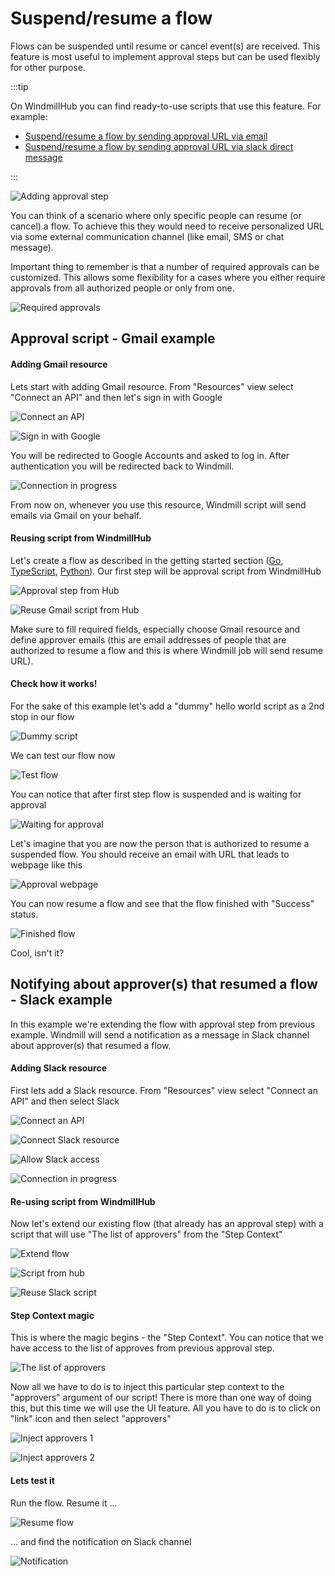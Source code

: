 # Suspend/resume a flow

Flows can be suspended until resume or cancel event(s) are received. This
feature is most useful to implement approval steps but can be used flexibly for
other purpose.

:::tip

On WindmillHub you can find ready-to-use scripts that use this feature. For
example:

- [Suspend/resume a flow by sending approval URL via
  email](https://hub.windmill.dev/scripts/gmail/1397/suspend%2Fresume-a-flow-by-sending-approval-url-via-email-gmail)
- [Suspend/resume a flow by sending approval URL via slack direct
  message](https://hub.windmill.dev/scripts/slack/1398/suspend%2Fresume-a-flow-by-sending-approval-url-via-slack-direct-message-slack)

:::

![Adding approval step](../assets/how_to/flow-approval-step.png)

You can think of a scenario where only specific people can resume (or cancel) a
flow. To achieve this they would need to receive personalized URL via some
external communication channel (like email, SMS or chat message).

Important thing to remember is that a number of required approvals can be
customized. This allows some flexibility for a cases where you either require
approvals from all authorized people or only from one.

![Required approvals](../assets/how_to/flow-number-of-approvals.png)

## Approval script - Gmail example

#### Adding Gmail resource

Lets start with adding Gmail resource. From "Resources" view select "Connect an
API" and then let's sign in with Google

![Connect an API](../assets/how_to/6_examples/connect-api.png)

![Sign in with Google](../assets/how_to/6_examples/sign-in-with-google.png)

You will be redirected to Google Accounts and asked to log in. After
authentication you will be redirected back to Windmill.

![Connection in progress](../assets/how_to/6_examples/connection-in-progress.png)

From now on, whenever you use this resource, Windmill script will send emails
via Gmail on your behalf.

#### Reusing script from WindmillHub

Let's create a flow as described in the getting started section
([Go](../getting_started/quickstart_go.md),
[TypeScript](../getting_started/2_quickstart_ts.md),
[Python](../getting_started/1_quickstart_python.md)). Our first step will be
approval script from WindmillHub

![Approval step from Hub](../assets/how_to/6_examples/approval-step-from-hub.png)

![Reuse Gmail script from Hub](../assets/how_to/6_examples/reuse-gmail-script-from-hub.png)

Make sure to fill required fields, especially choose Gmail resource and define
approver emails (this are email addresses of people that are authorized to
resume a flow and this is where Windmill job will send resume URL).

#### Check how it works!

For the sake of this example let's add a "dummy" hello world script as a 2nd
stop in our flow

![Dummy script](../assets/how_to/6_examples/dummy-script.png)

We can test our flow now

![Test flow](../assets/how_to/6_examples/test-flow.png)

You can notice that after first step flow is suspended and is waiting for
approval

![Waiting for approval](../assets/how_to/6_examples/waiting-for-approval.png)

Let's imagine that you are now the person that is authorized to resume a
suspended flow. You should receive an email with URL that leads to webpage like
this

![Approval webpage](../assets/how_to/6_examples/approval-webpage.png)

You can now resume a flow and see that the flow finished with "Success" status.

![Finished flow](../assets/how_to/6_examples/finished-flow.png)

Cool, isn't it?

## Notifying about approver(s) that resumed a flow - Slack example

In this example we're extending the flow with approval step from previous
example. Windmill will send a notification as a message in Slack channel about
approver(s) that resumed a flow.

#### Adding Slack resource

First lets add a Slack resource. From "Resources" view select "Connect an API"
and then select Slack

![Connect an API](../assets/how_to/6_examples/connect-api.png)

![Connect Slack resource](../assets/how_to/6_examples/connect-slack-resource.png)

![Allow Slack access](../assets/how_to/6_examples/allow-slack-access.png)

![Connection in progress](../assets/how_to/6_examples/connection-to-slack-in-progress.png)

#### Re-using script from WindmillHub

Now let's extend our existing flow (that already has an approval step) with a
script that will use "The list of approvers" from the "Step Context"

![Extend flow](../assets/how_to/6_examples/extend-flow.png)

![Script from hub](../assets/how_to/6_examples/script-from-hub.png)

![Reuse Slack script](../assets/how_to/6_examples/reuse-slack-script-from-hub.png)

#### Step Context magic

This is where the magic begins - the "Step Context". You can notice that we have
access to the list of approves from previous approval step.

![The list of approvers](../assets/how_to/6_examples/the-list-of-approvers.png)

Now all we have to do is to inject this particular step context to the
"approvers" argument of our script! There is more than one way of doing this,
but this time we will use the UI feature. All you have to do is to click on
"link" icon and then select "approvers"

![Inject approvers 1](../assets/how_to/6_examples/inject-approvers-1.png)

![Inject approvers 2](../assets/how_to/6_examples/inject-approvers-2.png)

#### Lets test it

Run the flow. Resume it ...

![Resume flow](../assets/how_to/6_examples/resume-flow.png)

... and find the notification on Slack channel

![Notification](../assets/how_to/6_examples/notification.png)
